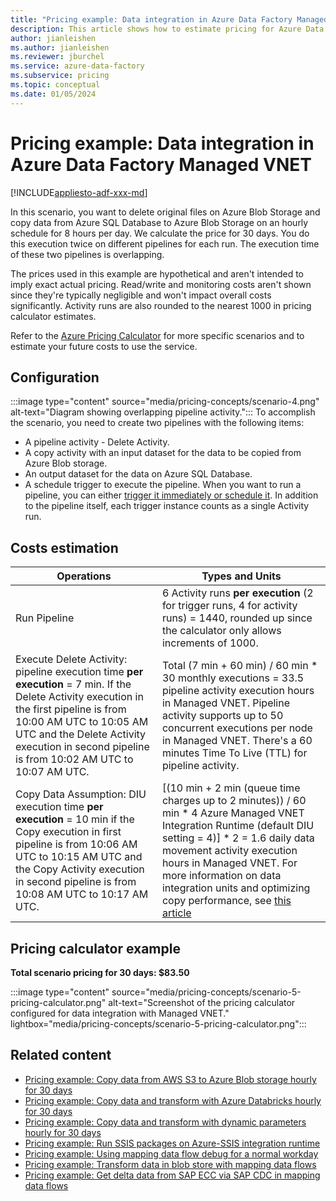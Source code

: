 ```yaml
---
title: "Pricing example: Data integration in Azure Data Factory Managed VNET"
description: This article shows how to estimate pricing for Azure Data Factory to perform data integration using Managed VNET.
author: jianleishen
ms.author: jianleishen
ms.reviewer: jburchel
ms.service: azure-data-factory
ms.subservice: pricing
ms.topic: conceptual
ms.date: 01/05/2024
---
```


# Pricing example: Data integration in Azure Data Factory Managed VNET

[!INCLUDE[appliesto-adf-xxx-md](includes/appliesto-adf-xxx-md.md)]

In this scenario, you want to delete original files on Azure Blob Storage and copy data from Azure SQL Database to Azure Blob Storage on an hourly schedule for 8 hours per day.  We calculate the price for 30 days. You do this execution twice on different pipelines for each run. The execution time of these two pipelines is overlapping.

The prices used in this example are hypothetical and aren't intended to imply exact actual pricing.  Read/write and monitoring costs aren't shown since they're typically negligible and won't impact overall costs significantly.  Activity runs are also rounded to the nearest 1000 in pricing calculator estimates.

Refer to the [Azure Pricing Calculator](https://azure.microsoft.com/pricing/calculator/) for more specific scenarios and to estimate your future costs to use the service.

## Configuration

:::image type="content" source="media/pricing-concepts/scenario-4.png" alt-text="Diagram showing overlapping pipeline activity.":::
To accomplish the scenario, you need to create two pipelines with the following items:
  - A pipeline activity - Delete Activity.
  - A copy activity with an input dataset for the data to be copied from Azure Blob storage.
  - An output dataset for the data on Azure SQL Database.
  - A schedule trigger to execute the pipeline. When you want to run a pipeline, you can either [trigger it immediately or schedule it](concepts-pipeline-execution-triggers.md). In addition to the pipeline itself, each trigger instance counts as a single Activity run.

## Costs estimation

| **Operations** | **Types and Units** |
| --- | --- |
| Run Pipeline | 6 Activity runs **per execution** (2 for trigger runs, 4 for activity runs) = 1440, rounded up since the calculator only allows increments of 1000.|
| Execute Delete Activity: pipeline execution time **per execution** = 7 min. If the Delete Activity execution in the first pipeline is from 10:00 AM UTC to 10:05 AM UTC and the Delete Activity execution in second pipeline is from 10:02 AM UTC to 10:07 AM UTC. | Total (7 min + 60 min) / 60 min * 30 monthly executions = 33.5 pipeline activity execution hours in Managed VNET. Pipeline activity supports up to 50 concurrent executions per node in Managed VNET. There's a 60 minutes Time To Live (TTL) for pipeline activity. |
| Copy Data Assumption: DIU execution time **per execution** = 10 min if the Copy execution in first pipeline is from 10:06 AM UTC to 10:15 AM UTC and the Copy Activity execution in second pipeline is from 10:08 AM UTC to 10:17 AM UTC.| [(10 min + 2 min (queue time charges up to 2 minutes)) / 60 min * 4 Azure Managed VNET Integration Runtime (default DIU setting = 4)] * 2 = 1.6 daily data movement activity execution hours in Managed VNET. For more information on data integration units and optimizing copy performance, see [this article](copy-activity-performance.md) |

## Pricing calculator example

**Total scenario pricing for 30 days: $83.50**

:::image type="content" source="media/pricing-concepts/scenario-5-pricing-calculator.png" alt-text="Screenshot of the pricing calculator configured for data integration with Managed VNET." lightbox="media/pricing-concepts/scenario-5-pricing-calculator.png":::

## Related content

- [Pricing example: Copy data from AWS S3 to Azure Blob storage hourly for 30 days](pricing-examples-s3-to-blob.md)
- [Pricing example: Copy data and transform with Azure Databricks hourly for 30 days](pricing-examples-copy-transform-azure-databricks.md)
- [Pricing example: Copy data and transform with dynamic parameters hourly for 30 days](pricing-examples-copy-transform-dynamic-parameters.md)
- [Pricing example: Run SSIS packages on Azure-SSIS integration runtime](pricing-examples-ssis-on-azure-ssis-integration-runtime.md)
- [Pricing example: Using mapping data flow debug for a normal workday](pricing-examples-mapping-data-flow-debug-workday.md)
- [Pricing example: Transform data in blob store with mapping data flows](pricing-examples-transform-mapping-data-flows.md)
- [Pricing example: Get delta data from SAP ECC via SAP CDC in mapping data flows](pricing-examples-get-delta-data-from-sap-ecc.md)
